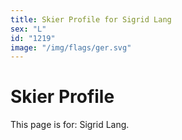 ```yaml
---
title: Skier Profile for Sigrid Lang
sex: "L"
id: "1219"
image: "/img/flags/ger.svg" 
---
```


# Skier Profile

This page is for: Sigrid Lang.
    